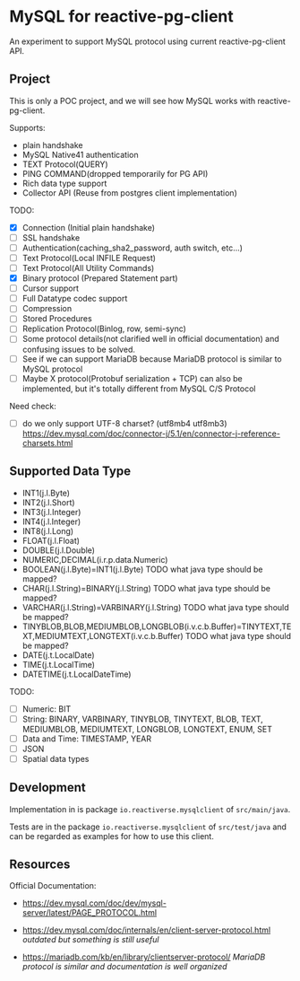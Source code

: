 # MySQL for reactive-pg-client

An experiment to support MySQL protocol using current reactive-pg-client API.

## Project

This is only a POC project, and we will see how MySQL works with reactive-pg-client.

Supports:

* plain handshake
* MySQL Native41 authentication
* TEXT Protocol(QUERY)
* PING COMMAND(dropped temporarily for PG API)
* Rich data type support
* Collector API (Reuse from postgres client implementation)

TODO:

- [x] Connection (Initial plain handshake)
- [ ] SSL handshake
- [ ] Authentication(caching_sha2_password, auth switch, etc...)
- [ ] Text Protocol(Local INFILE Request)
- [ ] Text Protocol(All Utility Commands)
- [x] Binary protocol (Prepared Statement part)
- [ ] Cursor support
- [ ] Full Datatype codec support
- [ ] Compression
- [ ] Stored Procedures
- [ ] Replication Protocol(Binlog, row, semi-sync)
- [ ] Some protocol details(not clarified well in official documentation) and confusing issues to be solved.
- [ ] See if we can support MariaDB because MariaDB protocol is similar to MySQL protocol
- [ ] Maybe X protocol(Protobuf serialization + TCP) can also be implemented, but it's totally different from MySQL C/S Protocol

Need check:

- [ ] do we only support UTF-8 charset? (utf8mb4 utf8mb3)
https://dev.mysql.com/doc/connector-j/5.1/en/connector-j-reference-charsets.html

## Supported Data Type

* INT1(j.l.Byte)
* INT2(j.l.Short)
* INT3(j.l.Integer)
* INT4(j.l.Integer)
* INT8(j.l.Long)
* FLOAT(j.l.Float)
* DOUBLE(j.l.Double)
* NUMERIC,DECIMAL(i.r.p.data.Numeric)
* BOOLEAN(j.l.Byte)=INT1(j.l.Byte) TODO what java type should be mapped?
* CHAR(j.l.String)=BINARY(j.l.String) TODO what java type should be mapped?
* VARCHAR(j.l.String)=VARBINARY(j.l.String) TODO what java type should be mapped? 
* TINYBLOB,BLOB,MEDIUMBLOB,LONGBLOB(i.v.c.b.Buffer)=TINYTEXT,TEXT,MEDIUMTEXT,LONGTEXT(i.v.c.b.Buffer) TODO what java type should be mapped? 
* DATE(j.t.LocalDate)
* TIME(j.t.LocalTime)
* DATETIME(j.t.LocalDateTime)

TODO:
- [ ] Numeric: BIT
- [ ] String: BINARY, VARBINARY, TINYBLOB, TINYTEXT, BLOB, TEXT, MEDIUMBLOB, MEDIUMTEXT, LONGBLOB, LONGTEXT, ENUM, SET
- [ ] Data and Time: TIMESTAMP, YEAR
- [ ] JSON
- [ ] Spatial data types

## Development

Implementation in is package `io.reactiverse.mysqlclient` of `src/main/java`.

Tests are in the package `io.reactiverse.mysqlclient` of `src/test/java` and can be regarded as examples for how to use this client. 

## Resources

Official Documentation:

* https://dev.mysql.com/doc/dev/mysql-server/latest/PAGE_PROTOCOL.html

* https://dev.mysql.com/doc/internals/en/client-server-protocol.html *outdated but something is still useful*

* https://mariadb.com/kb/en/library/clientserver-protocol/ *MariaDB protocol is similar and documentation is well organized*





